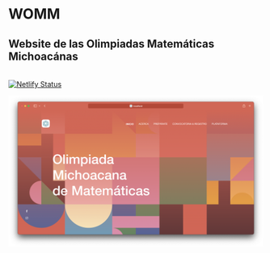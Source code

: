 # WOMM 

## Website de las Olimpiadas Matemáticas Michoacánas 
</br>[![Netlify Status](https://api.netlify.com/api/v1/badges/fef0aa72-2d0c-4af4-85de-fe6f175d5644/deploy-status)](https://app.netlify.com/sites/olimpiadamatematicasmichoacan/deploys)
</br>

![ScreenShot](ss.png)
 
